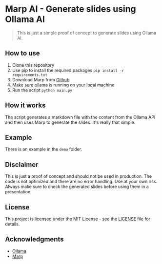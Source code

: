 # Marp AI - Generate slides using Ollama AI

>This is just a simple proof of concept to generate slides using Ollama AI.

## How to use

1. Clone this repository
2. Use pip to install the required packages `pip install -r requirements.txt`	
3. Download Marp from [Github](https://github.com/marp-team/marp-cli/releases)
4. Make sure ollama is running on your local machine
5. Run the script `python main.py`

## How it works

The script generates a markdown file with the content from the Ollama API and then uses Marp to generate the slides. It's really that simple.

## Example

There is an example in the `demo` folder.

## Disclaimer

This is just a proof of concept and should not be used in production. The code is not optimized and there are no error handling. Use at your own risk. Always make sure to check the generated slides before using them in a presentation.

## License

This project is licensed under the MIT License - see the [LICENSE](LICENSE) file for details.

## Acknowledgments

- [Ollama](https://ollama.com/)
- [Marp](https://marp.app/)
